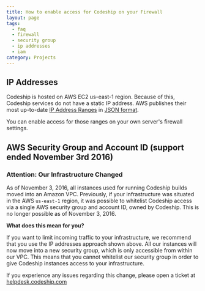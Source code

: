 ```yaml
---
title: How to enable access for Codeship on your Firewall
layout: page
tags:
  - faq
  - firewall
  - security group
  - ip addresses
  - iam
category: Projects
---
```

## IP Addresses

Codeship is hosted on AWS EC2 us-east-1 region. Because of this, Codeship services do not have a static IP address. AWS publishes their most up-to-date [IP Address Ranges](http://docs.aws.amazon.com/general/latest/gr/aws-ip-ranges.html) in [JSON format](https://ip-ranges.amazonaws.com/ip-ranges.json).

You can enable access for those ranges on your own server's firewall settings.


## AWS Security Group and Account ID (support ended November 3rd 2016)

### Attention: Our Infrastructure Changed
As of November 3, 2016, all instances used for running Codeship builds moved into an Amazon VPC. Previously, if your infrastructure was situated in the AWS `us-east-1` region, it was possible to whitelist Codeship access via a single AWS security group and account ID, owned by Codeship. This is no longer possible as of November 3, 2016.

**What does this mean for you?**

If you want to limit incoming traffic to your infrastructure, we recommend that you use the IP addresses approach shown above. All our instances will now move into a new security group, which is only accessible from within our VPC. This means that you cannot whitelist our security group in order to give Codeship instances access to your infrastructure. 

If you experience any issues regarding this change, please open a ticket at [helpdesk.codeship.com]()
